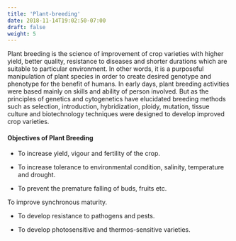 ```yaml
---
title: 'Plant-breeding'
date: 2018-11-14T19:02:50-07:00
draft: false
weight: 5
---
```


Plant breeding is the science of improvement
of crop varieties with higher yield, better
quality, resistance to diseases and shorter
durations which are suitable to particular
environment. In other words, it is a purposeful
manipulation of plant species in order to
create desired genotype and phenotype for
the benefit of humans. In early days, plant
breeding activities were based mainly on
skills and ability of person involved. But as
the principles of genetics and cytogenetics
have elucidated breeding methods such as
selection, introduction, hybridization, ploidy,
mutation, tissue culture and biotechnology
techniques were designed to develop improved
crop varieties.


#### Objectives of Plant Breeding

*  To increase yield, vigour and fertility of the crop.

* To increase tolerance to environmental
condition, salinity, temperature
and drought.

* To prevent the premature falling of buds,
fruits etc.

To improve synchronous maturity.

* To develop resistance to
pathogens and pests.

* To develop
photosensitive and
thermos-sensitive
varieties.

 














